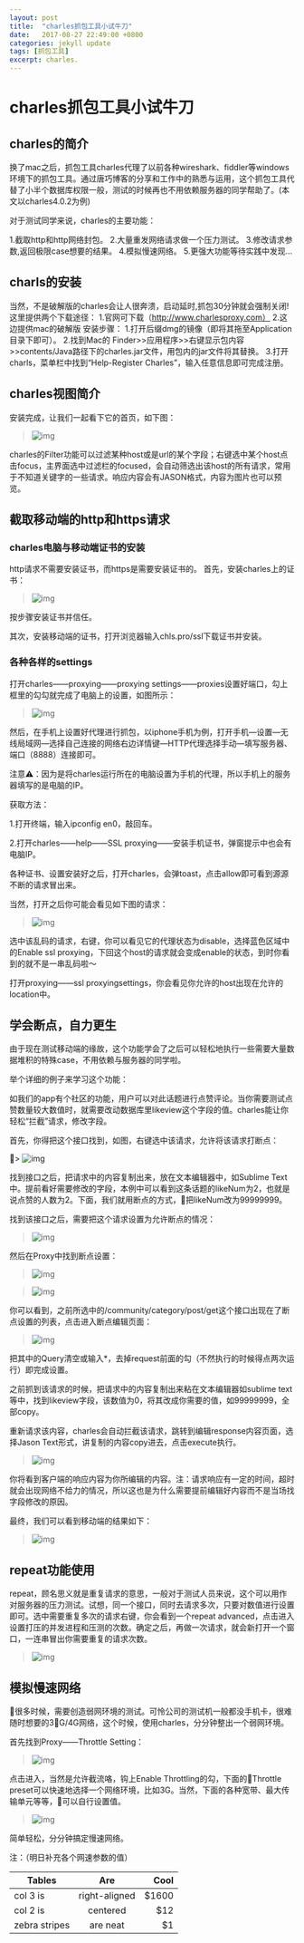 ```yaml
---
layout: post
title:  "charles抓包工具小试牛刀"
date:   2017-08-27 22:49:00 +0800
categories: jekyll update
tags: [抓包工具]
excerpt: charles.
---
```

 
# charles抓包工具小试牛刀

## charles的简介

换了mac之后，抓包工具charles代理了以前各种wireshark、fiddler等windows环境下的抓包工具。通过唐巧博客的分享和工作中的熟悉与运用，这个抓包工具代替了小半个数据库权限一般，测试的时候再也不用依赖服务器的同学帮助了。(本文以charles4.0.2为例)

对于测试同学来说，charles的主要功能：

1.截取http和http网络封包。
2.大量重发网络请求做一个压力测试。
3.修改请求参数,返回极限case想要的结果。
4.模拟慢速网络。
5.更强大功能等待实践中发现...

## charls的安装
当然，不是破解版的charles会让人很奔溃，启动延时,抓包30分钟就会强制关闭!这里提供两个下载途径：
1.官网可下载（http://www.charlesproxy.com）
2.这边提供mac的破解版
安装步骤：
1.打开后缀dmg的镜像（即将其拖至Application目录下即可）。
2.找到Mac的
Finder>>应用程序>>右键显示包内容>>contents/Java路径下的charles.jar文件，用包内的jar文件将其替换。
3.打开charls，菜单栏中找到“Help-Register Charles”，输入任意信息即可完成注册。

## charles视图简介
安装完成，让我们一起看下它的首页，如下图：

> ![img](https://i.loli.net/2017/08/22/599c44f537383.jpeg
)

charles的Filter功能可以过滤某种host或是url的某个字段；右键选中某个host点击focus，主界面选中过滤栏的focused，会自动筛选出该host的所有请求，常用于不知道关键字的一些请求。响应内容会有JASON格式，内容为图片也可以预览。

## 截取移动端的http和https请求

### charles电脑与移动端证书的安装

http请求不需要安装证书，而https是需要安装证书的。
首先，安装charles上的证书：


> ![img](https://i.loli.net/2017/08/22/599c4a7fc8e05.jpeg)

按步骤安装证书并信任。

其次，安装移动端的证书，打开浏览器输入chls.pro/ssl下载证书并安装。

### 各种各样的settings

打开charles——proxying——proxying settings——proxies设置好端口，勾上框里的勾勾就完成了电脑上的设置，如图所示：

> ![img](https://i.loli.net/2017/08/26/59a179f4583b8.jpeg)

然后，在手机上设置好代理进行抓包，以iphone手机为例，打开手机—设置—无线局域网—选择自己连接的网络右边详情键—HTTP代理选择手动—填写服务器、端口（8888）连接即可。

注意⚠️：因为是将charles运行所在的电脑设置为手机的代理，所以手机上的服务器填写的是电脑的IP。

获取方法：

1.打开终端，输入ipconfig en0，敲回车。

2.打开charles——help——SSL proxying——安装手机证书，弹窗提示中也会有电脑IP。

各种证书、设置安装好之后，打开charles，会弹toast，点击allow即可看到源源不断的请求冒出来。


当然，打开之后你可能会看见如下图的请求：

> ![img](https://i.loli.net/2017/08/26/59a1782617775.jpeg)

选中该乱码的请求，右键，你可以看见它的代理状态为disable，选择蓝色区域中的Enable ssl proxying，下回这个host的请求就会变成enable的状态，到时你看到的就不是一串乱码啦～

打开proxying——ssl proxyingsettings，你会看见你允许的host出现在允许的location中。

## 学会断点，自力更生

由于现在测试移动端的缘故，这个功能学会了之后可以轻松地执行一些需要大量数据堆积的特殊case，不用依赖与服务器的同学啦。

举个详细的例子来学习这个功能：

如我们的app有个社区的功能，用户可以对此话题进行点赞评论。当你需要测试点赞数量较大数值时，就需要改动数据库里likeview这个字段的值。charles能让你轻松“拦截”请求，修改字段。

首先，你得把这个接口找到，如图，右键选中该请求，允许将该请求打断点：

> ![img](https://i.loli.net/2017/09/02/59aab228c3f50.png)

找到接口之后，把请求中的内容复制出来，放在文本编辑器中，如Sublime Text中。提前看好需要修改的字段，本例中可以看到这条话题的likeNum为2，也就是说点赞的人数为2。下面，我们就用断点的方式，把likeNum改为99999999。

找到该接口之后，需要把这个请求设置为允许断点的情况：

> ![img](https://i.loli.net/2017/09/02/59aab0db392d1.png)

然后在Proxy中找到断点设置：
> ![img](https://i.loli.net/2017/09/02/59aab0f4e739c.png)

> ![img](https://i.loli.net/2017/09/02/59aab1204403b.png)

你可以看到，之前所选中的/community/category/post/get这个接口出现在了断点设置的列表，点击进入断点编辑页面：

> ![img](https://i.loli.net/2017/09/02/59aab150f239e.png)

把其中的Query清空或输入*，去掉request前面的勾（不然执行的时候得点两次运行）即完成设置。

之前抓到该请求的时候，把请求中的内容复制出来粘在文本编辑器如sublime text等中，找到likeview字段，该数值为0，将其改成你需要的值，如99999999，全部copy。

重新请求该内容，charles会自动拦截该请求，跳转到编辑response内容页面，选择Jason Text形式，讲复制的内容copy进去，点击execute执行。
> ![img](https://i.loli.net/2017/09/02/59aab17b2a206.png)

你将看到客户端的响应内容为你所编辑的内容。注：请求响应有一定的时间，超时就会出现网络不给力的情况，所以这也是为什么需要提前编辑好内容而不是当场找字段修改的原因。

最终，我们可以看到移动端的结果如下：

> ![img](https://i.loli.net/2017/09/03/59abfb5478f9d.png)

## repeat功能使用

repeat，顾名思义就是重复请求的意思，一般对于测试人员来说，这个可以用作对服务器的压力测试。试想，同一个接口，同时去请求多次，只要对数值进行设置即可。选中需要重复多次的请求右键，你会看到一个repeat advanced，点击进入设置打压的并发进程和压测的次数。确定之后，再做一次请求，就会新打开一个窗口，一连串冒出你需要重复的请求次数。

> ![img](https://i.loli.net/2017/09/03/59abfb5478f9d.png)

## 模拟慢速网络

很多时候，需要创造弱网环境的测试。可怜公司的测试机一般都没手机卡，很难随时想要的3G/4G网络，这个时候，使用charles，分分钟整出一个弱网环境。

首先找到Proxy——Throttle Setting：

> ![img](https://i.loli.net/2017/09/05/59ae8e8acc393.png)

点击进入，当然是允许截流咯，钩上Enable Throttling的勾，下面的Throttle preset可以快速地选择一个网络环境，比如3G。当然，下面的各种宽带、最大传输单元等等，可以自行设置值。

> ![img](https://i.loli.net/2017/09/05/59ae8ea44a3ca.png)

简单轻松，分分钟搞定慢速网络。

注：（明日补充各个网速参数的值）

| Tables        | Are           | Cool  |
| ------------- |:-------------:| -----:|
| col 3 is      | right-aligned | $1600 |
| col 2 is      | centered      |   $12 |
| zebra stripes | are neat      |    $1 |